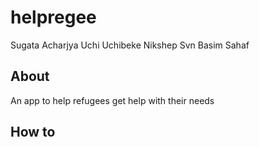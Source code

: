 # helpregee
Sugata Acharjya
Uchi Uchibeke
Nikshep Svn
Basim Sahaf

## About

An app to help refugees get help with their needs

## How to
